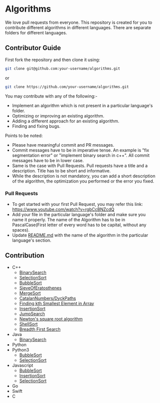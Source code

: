 # Algorithms

We love pull requests from everyone. This repository is created for you to contribute different algorithms in different languages. There are separate folders for different languages.

## Contributor Guide

First fork the repository and then clone it using:


```bash
git clone git@github.com:your-username/algorithms.git
```
or 

```bash
git clone https://github.com/your-username/algorithms.git
```


You may contribute with any of the following:-
* Implement an algorithm which is not present in a particular language's folder.
* Optimizing or improving an existing algorithm.
* Adding a different approach for an existing algorithm.
* Finding and fixing bugs.

Points to be noted:
* Please have meaningful commit and PR messages.
* Commit messages have to be in imperative tense. An example is "fix segmentation error" or "implement binary search in c++". All commit messages have to be in lower case.
* Same is the case with Pull Requests. Pull requests have a title and a description. Title has to be short and informative.
* While the description is not mandatory, you can add a short description of the algorithm, the optimization you performed or the error you fixed.


### Pull Requests
- To get started with your first Pull Request, you may refer this link: https://www.youtube.com/watch?v=rgbCcBNZcdQ
- Add your file in the particular language's folder and make sure you name it properly. The name of the Algorithm has to be in PascalCase(First letter of every word has to be capital, without any spaces).
- Update [README.md](https://github.com/manishdangi98/algorithms/blob/master/README.md) with the name of the algorithm in the particular language's section.



## Contribution
* C++
    * [BinarySearch](https://github.com/manishdangi98/algorithms/blob/master/C%2B%2B/BinarySearch.cpp)
    * [SelectionSort](https://github.com/savi-1311/algorithms/blob/master/C%2B%2B/SelectionSort.cpp)
    * [BubbleSort](https://github.com/DebadityaPal/algorithms/blob/master/C%2B%2B/BubbleSort.cpp)
    * [SieveOfEratosthenes](https://github.com/lostmartian/algorithms/blob/master/C%2B%2B/SieveofEratosthenes.cpp)
    * [MergeSort](https://github.com/lostmartian/algorithms/blob/master/C%2B%2B/MergeSort.cpp)
    * [CatalanNumbers/DyckPaths](https://github.com/lostmartian/algorithms/blob/master/C%2B%2B/CatalanNumber:DyckPath.cpp)
    * [Finding kth Smallest Element in Array](https://github.com/devk232/algorithms/blob/master/C%2B%2B/FInding%20kth%20smallest%20element%20of%20array.cpp) 
    * [InsertionSort](https://github.com/devk232/algorithms/blob/master/C%2B%2B/Insertion%20Sort.cpp)
    * [JumpSearch](https://github.com/lostmartian/algorithms/blob/master/C%2B%2B/JumpSearch.cpp)
    * [Newton's square root algorithm](https://github.com/devk232/algorithms/blob/master/C%2B%2B/Newton's%20square%20root%20algorithm.cpp)
    * [ShellSort](https://github.com/savi-1311/algorithms/blob/master/C%2B%2B/ShellSort.cpp)
    * [Breadth First Search](https://github.com/devk232/algorithms/blob/master/C%2B%2B/BreadthFirstSearch.cpp)
* Java
    * [BinarySearch](https://github.com/manishdangi98/algorithms/blob/master/Java/BinarySearch.java)
* Python
* Python3
    * [BubbleSort](https://github.com/mohitsoni-dev/algorithms/blob/master/Python3/BubbleSort.py)
    * [SelectionSort](https://github.com/mohitsoni-dev/algorithms/blob/master/Python3/SelectionSort.py)
* Javascript
    * [BubbleSort](https://github.com/mohitsoni-dev/algorithms/blob/master/JavaScript/BubbleSort.js)
    * [InsertionSort](https://github.com/mohitsoni-dev/algorithms/blob/master/JavaScript/InsertionSort.js)
    * [SelectionSort](https://github.com/mohitsoni-dev/algorithms/blob/master/JavaScript/SelectionSort.js)
* Go
* Swift
* C

